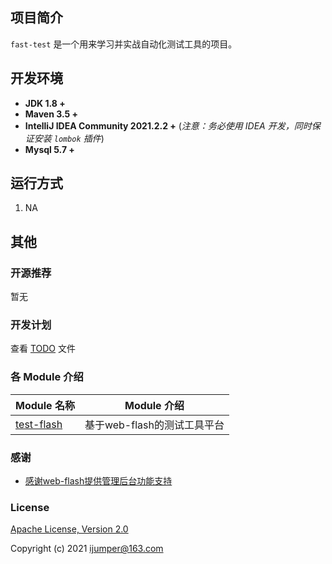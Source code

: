 ## 项目简介

`fast-test` 是一个用来学习并实战自动化测试工具的项目。

## 开发环境

- **JDK 1.8 +**
- **Maven 3.5 +**
- **IntelliJ IDEA Community 2021.2.2 +** (*注意：务必使用 IDEA 开发，同时保证安装 `lombok` 插件*)
- **Mysql 5.7 +** 

## 运行方式

1. NA

## 其他

### 开源推荐
暂无

### 开发计划

查看 [TODO](./TODO.md) 文件

### 各 Module 介绍

| Module 名称                                                  | Module 介绍                                                  |
| ------------------------------------------------------------ | ------------------------------------------------------------ |
| [test-flash](./test-flash)                         | 基于web-flash的测试工具平台                                |

### 感谢
-  [感谢web-flash提供管理后台功能支持](https://github.com/enilu/web-flash)

### License
[Apache License, Version 2.0](https://opensource.org/licenses/Apache-2.0)

Copyright (c) 2021 ijumper@163.com